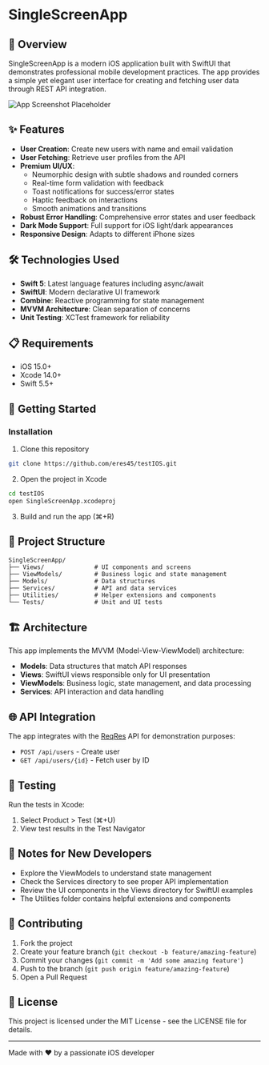 # SingleScreenApp

## 📱 Overview

SingleScreenApp is a modern iOS application built with SwiftUI that demonstrates professional mobile development practices. The app provides a simple yet elegant user interface for creating and fetching user data through REST API integration.

![App Screenshot Placeholder](https://via.placeholder.com/800x400?text=App+Screenshot+Coming+Soon)

## ✨ Features

- **User Creation**: Create new users with name and email validation
- **User Fetching**: Retrieve user profiles from the API
- **Premium UI/UX**:
  - Neumorphic design with subtle shadows and rounded corners
  - Real-time form validation with feedback
  - Toast notifications for success/error states
  - Haptic feedback on interactions
  - Smooth animations and transitions
- **Robust Error Handling**: Comprehensive error states and user feedback
- **Dark Mode Support**: Full support for iOS light/dark appearances
- **Responsive Design**: Adapts to different iPhone sizes

## 🛠️ Technologies Used

- **Swift 5**: Latest language features including async/await
- **SwiftUI**: Modern declarative UI framework
- **Combine**: Reactive programming for state management
- **MVVM Architecture**: Clean separation of concerns
- **Unit Testing**: XCTest framework for reliability

## 📋 Requirements

- iOS 15.0+
- Xcode 14.0+
- Swift 5.5+

## 🚀 Getting Started

### Installation

1. Clone this repository
```bash
git clone https://github.com/eres45/testIOS.git
```

2. Open the project in Xcode
```bash
cd testIOS
open SingleScreenApp.xcodeproj
```

3. Build and run the app (⌘+R)

## 📁 Project Structure

```
SingleScreenApp/
├── Views/              # UI components and screens
├── ViewModels/         # Business logic and state management
├── Models/             # Data structures
├── Services/           # API and data services
├── Utilities/          # Helper extensions and components
└── Tests/              # Unit and UI tests
```

## 🏗️ Architecture

This app implements the MVVM (Model-View-ViewModel) architecture:

- **Models**: Data structures that match API responses
- **Views**: SwiftUI views responsible only for UI presentation
- **ViewModels**: Business logic, state management, and data processing
- **Services**: API interaction and data handling

## 🌐 API Integration

The app integrates with the [ReqRes](https://reqres.in) API for demonstration purposes:

- `POST /api/users` - Create user
- `GET /api/users/{id}` - Fetch user by ID

## 🧪 Testing

Run the tests in Xcode:

1. Select Product > Test (⌘+U)
2. View test results in the Test Navigator

## 📝 Notes for New Developers

- Explore the ViewModels to understand state management
- Check the Services directory to see proper API implementation
- Review the UI components in the Views directory for SwiftUI examples
- The Utilities folder contains helpful extensions and components

## 🤝 Contributing

1. Fork the project
2. Create your feature branch (`git checkout -b feature/amazing-feature`)
3. Commit your changes (`git commit -m 'Add some amazing feature'`)
4. Push to the branch (`git push origin feature/amazing-feature`)
5. Open a Pull Request

## 📄 License

This project is licensed under the MIT License - see the LICENSE file for details.

---

Made with ❤️ by a passionate iOS developer 
